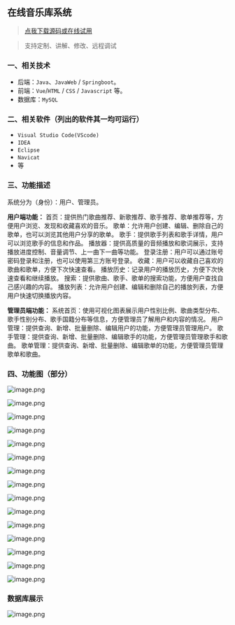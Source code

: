 ## 在线音乐库系统

> [点我下载源码或在线试用](https://www.notmaker.com/detail/6f27221019744e5e8f23248d8d6a5ca2/ghbnew) 

> 支持定制、讲解、修改、远程调试

### 一、相关技术
- 后端：`Java`、`JavaWeb` / `Springboot`。
- 前端：`Vue`/`HTML` / `CSS` / `Javascript` 等。
- 数据库：`MySQL`

### 二、相关软件（列出的软件其一均可运行）
- `Visual Studio Code(VScode)`
- `IDEA`
- `Eclipse`
- `Navicat`
- 等

### 三、功能描述
系统分为（身份）：用户、管理员。

**用户端功能：**
首页：提供热门歌曲推荐、新歌推荐、歌手推荐、歌单推荐等，方便用户浏览、发现和收藏喜欢的音乐。
歌单：允许用户创建、编辑、删除自己的歌单，也可以浏览其他用户分享的歌单。
歌手：提供歌手列表和歌手详情，用户可以浏览歌手的信息和作品。
播放器：提供高质量的音频播放和歌词展示，支持播放进度控制、音量调节、上一曲下一曲等功能。
登录注册：用户可以通过账号密码登录和注册，也可以使用第三方账号登录。
收藏：用户可以收藏自己喜欢的歌曲和歌单，方便下次快速查看。
播放历史：记录用户的播放历史，方便下次快速查看和继续播放。
搜索：提供歌曲、歌手、歌单的搜索功能，方便用户查找自己感兴趣的内容。
播放列表：允许用户创建、编辑和删除自己的播放列表，方便用户快速切换播放内容。


**管理员端功能：**
系统首页：使用可视化图表展示用户性别比例、歌曲类型分布、歌手性别分布、歌手国籍分布等信息，方便管理员了解用户和内容的情况。
用户管理：提供查询、新增、批量删除、编辑用户的功能，方便管理员管理用户。
歌手管理：提供查询、新增、批量删除、编辑歌手的功能，方便管理员管理歌手和歌曲。
歌单管理：提供查询、新增、批量删除、编辑歌单的功能，方便管理员管理歌单和歌曲。

### 四、功能图（部分）
![image.png](https://store.ptcc9.top/user_upload/24ddfc0d70324981a8dc43d48db05401/2023-10-19%2020:06:15_image.png)

![image.png](https://store.ptcc9.top/user_upload/24ddfc0d70324981a8dc43d48db05401/2023-10-19%2020:06:23_image.png)

![image.png](https://store.ptcc9.top/user_upload/24ddfc0d70324981a8dc43d48db05401/2023-10-19%2020:06:29_image.png)

![image.png](https://store.ptcc9.top/user_upload/24ddfc0d70324981a8dc43d48db05401/2023-10-19%2020:06:40_image.png)

![image.png](https://store.ptcc9.top/user_upload/24ddfc0d70324981a8dc43d48db05401/2023-10-19%2020:07:04_image.png)

![image.png](https://store.ptcc9.top/user_upload/24ddfc0d70324981a8dc43d48db05401/2023-10-19%2020:07:14_image.png)

![image.png](https://store.ptcc9.top/user_upload/24ddfc0d70324981a8dc43d48db05401/2023-10-19%2020:07:33_image.png)

![image.png](https://store.ptcc9.top/user_upload/24ddfc0d70324981a8dc43d48db05401/2023-10-19%2020:07:40_image.png)

![image.png](https://store.ptcc9.top/user_upload/24ddfc0d70324981a8dc43d48db05401/2023-10-19%2020:07:48_image.png)

![image.png](https://store.ptcc9.top/user_upload/24ddfc0d70324981a8dc43d48db05401/2023-10-19%2020:07:58_image.png)

![image.png](https://store.ptcc9.top/user_upload/24ddfc0d70324981a8dc43d48db05401/2023-10-19%2020:08:04_image.png)

![image.png](https://store.ptcc9.top/user_upload/24ddfc0d70324981a8dc43d48db05401/2023-10-19%2020:08:11_image.png)

![image.png](https://store.ptcc9.top/user_upload/24ddfc0d70324981a8dc43d48db05401/2023-10-19%2020:08:18_image.png)

![image.png](https://store.ptcc9.top/user_upload/24ddfc0d70324981a8dc43d48db05401/2023-10-19%2020:08:25_image.png)

![image.png](https://store.ptcc9.top/user_upload/24ddfc0d70324981a8dc43d48db05401/2023-10-19%2020:08:32_image.png)

### 数据库展示
![image.png](https://store.ptcc9.top/notmaker/user_upload/ba15bc64d0b24c178659372c9c4386bd/2024-01-25%2000:01:27_image.png)
